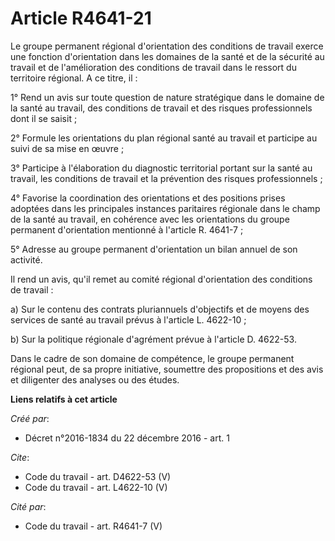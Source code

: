 # Article R4641-21

Le groupe permanent régional d'orientation des conditions de travail exerce une fonction d'orientation dans les domaines de
la santé et de la sécurité au travail et de l'amélioration des conditions de travail dans le ressort du territoire régional.
A ce titre, il : 

1° Rend un avis sur toute question de nature stratégique dans le domaine de la santé au travail, des conditions de travail et
des risques professionnels dont il se saisit ; 

2° Formule les orientations du plan régional santé au travail et participe au suivi de sa mise en œuvre ; 

3° Participe à l'élaboration du diagnostic territorial portant sur la santé au travail, les conditions de travail et la
prévention des risques professionnels ; 

4° Favorise la coordination des orientations et des positions prises adoptées dans les principales instances paritaires
régionale dans le champ de la santé au travail, en cohérence avec les orientations du groupe permanent d'orientation
mentionné à l'article R. 4641-7 ; 

5° Adresse au groupe permanent d'orientation un bilan annuel de son activité. 

Il rend un avis, qu'il remet au comité régional d'orientation des conditions de travail : 

a) Sur le contenu des contrats pluriannuels d'objectifs et de moyens des services de santé au travail prévus à l'article L.
4622-10 ; 

b) Sur la politique régionale d'agrément prévue à l'article D. 4622-53. 

Dans le cadre de son domaine de compétence, le groupe permanent régional peut, de sa propre initiative, soumettre des
propositions et des avis et diligenter des analyses ou des études.

**Liens relatifs à cet article**

_Créé par_:

  - Décret n°2016-1834 du 22 décembre 2016 - art. 1

_Cite_:

  - Code du travail - art. D4622-53 (V)
  - Code du travail - art. L4622-10 (V)

_Cité par_:

  - Code du travail - art. R4641-7 (V)
